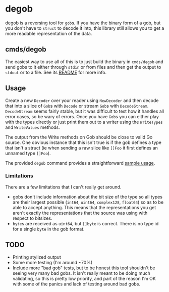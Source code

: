 # degob

degob is a reversing tool for `gob`s. If you have the binary form of a gob, but you don't have to `struct` to decode it into, this library still allows you to get a more readable representation of the data.

## cmds/degob

The easiest way to use all of this is to just build the binary in `cmds/degob` and send gobs to it either through `stdin` or from files and then get the output to `stdout` or to a file. See its [README](cmds/degob/README.md) for more info.

## Usage

Create a new `Decoder` over your reader using `NewDecoder` and then decode that into a slice of `Gob`s with `Decode` or stream `Gob`s with `DecodeStream`. `DecodeStream` seems fairly stable, but it was difficult to test how it handles all error cases, so be wary of errors. Once you have `Gob`s you can either play with the types directly or just print them out to a writer using the `WriteTypes` and `WriteValues` methods.

The output from the Write methods on Gob should be close to valid Go source. One obvious instance that this isn't true is if the gob defines a type that isn't a struct (ie when sending a raw slice like `[]Foo` it first defines an unnamed type `[]Foo`).

The provided `degob` command provides a straightforward [sample usage](cmds/degob/main.go).

### Limitations

There are a few limitations that I can't really get around.

- gobs don't include information about the bit size of the type so all types are their largest possible (`int64`, `uint64`, `complex128`, `float64`) so as to be able to accept anything. This means that the representations you get aren't exactly the representations that the source was using with respect to bitsizes.
- `byte`s are received as `uint64`, but `[]byte` is correct. There is no type id for a single `byte` in the gob format.

## TODO

- Printing stylized output
- Some more testing (I'm around ~70%)
- Include more "bad gob" tests, but to be honest this tool shouldn't be seeing very many bad gobs. It isn't really meant to be doing much validating, so this is pretty low priority, and part of the reason I'm OK with some of the panics and lack of testing around bad gobs.